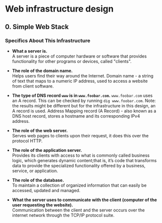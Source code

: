 # Web infrastructure design

## 0. Simple Web Stack

### Specifics About This Infrastructure

- **What a server is.** <br />
    A server is a piece of computer hardware or software that provides functionality for other programs or devices, called "clients".
    
- **The role of the domain name.** <br />
    Helps users find their way around the Internet.
    Domain name - a string of text that maps to a numeric IP address, used to access a website from client software.
- **The type of DNS record ```www``` is in ```www.foobar.com```.**
    ```www.foobar.com``` uses an A record. This can be checked by running ```dig www.foobar.com```.
    Note: the results might be different but for the infrastructure in this design, an A record is used.
    Address Mapping record (A Record) - also known as a DNS host record, stores a hostname and its corresponding IPv4 address.
- **The role of the web server.** <br />
    Serves web pages to clients upon their request, it does this over the protocol HTTP.
- **The role of the application server.** <br />
    Provides its clients with access to what is commonly called business logic, which generates dynamic content;that is, it’s code that transforms data to provide the specialized functionality offered by a business, service, or application.
- **The role of the database.** <br />
    To maintain a collection of organized information that can easily be accessed, updated and managed.
- **What the server uses to communicate with the client (computer of the user requesting the website).** <br />
    Communication between the client and the server occurs over the internet network through the TCP/IP protocol suite.
